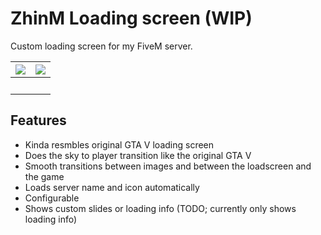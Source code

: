 # ZhinM Loading screen (WIP)

Custom loading screen for my FiveM server.

| [![](https://static.zhincore.eu/storage/github_ZhinM-loadcsreen/20220914225032_1.jpg)](https://static.zhincore.eu/storage/github_ZhinM-loadcsreen/20220914225032_1.jpg) | [![](https://static.zhincore.eu/storage/github_ZhinM-loadcsreen/20220914225128_1.jpg)](https://static.zhincore.eu/storage/github_ZhinM-loadcsreen/20220914225128_1.jpg) |
| ----------------------------------------------------------------------------------------------------------------------------------------------------------------------- | ----------------------------------------------------------------------------------------------------------------------------------------------------------------------- |
|                                                                                                                                                                         |                                                                                                                                                                         |

## Features

- Kinda resmbles original GTA V loading screen
- Does the sky to player transition like the original GTA V
- Smooth transitions between images and between the loadscreen and the game
- Loads server name and icon automatically
- Configurable
- Shows custom slides or loading info (TODO; currently only shows loading info)
